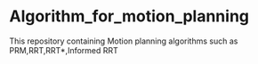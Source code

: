 # Algorithm_for_motion_planning
This repository containing Motion planning algorithms such as PRM,RRT,RRT*,Informed RRT
